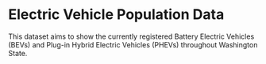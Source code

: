 # Electric Vehicle Population Data
This dataset aims to show the currently registered Battery Electric Vehicles (BEVs) and Plug-in Hybrid Electric Vehicles (PHEVs) throughout Washington State.
